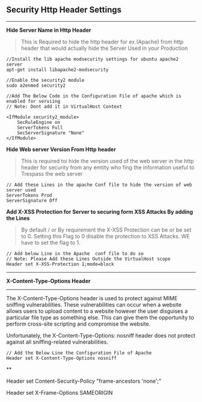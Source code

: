 
## Security Http Header Settings ##
---

**Hide Server Name in Http Header**
> This is Required to hide the http header for ex.(Apache) from http header that would actually hide the Server Used in your Production

    //Install the lib apache modsecurity settings for ubuntu apache2 server
    apt-get install libapache2-modsecurity

    //Enable the security2 module
    sudo a2enmod security2

    //Add The Below Code in the Configuration File of apache which is enabled for serviing
    // Note: Dont add it in VirtualHost Context
    
    <IfModule security2_module>
        SecRuleEngine on
        ServerTokens Full
        SecServerSignature "None"
    </IfModule>


**Hide Web server Version From Http header**
> This is required toi hide the version used of the web server in the http header for security from any emtity who fing the information useful to Trespass the web server

    // Add these Lines in the apache Conf file to hide the version of web server used
    ServerTokens Prod
    ServerSignature Off


**Add X-XSS Protection for Server to securing form XSS Attacks By adding the Lines**
> By default / or By requirement the X-XSS Protection can be or be set to 0. Setting this Flag to 0 disable the protection to XSS Attacks. WE have to set the flag to 1.


    // Add below Line in the Apache  conf file to do so
    // Note: Please Add these Lines Outside the VirtualHost scope
    Header set X-XSS-Protection 1;mode=block

---
**X-Content-Type-Options Header**

---

The X-Content-Type-Options header is used to protect against MIME sniffing vulnerabilities. These vulnerabilities can occur when a website allows users to upload content to a website however the user disguises a particular file type as something else. This can give them the opportunity to perform cross-site scripting and compromise the website.

Unfortunately, the X-Content-Type-Options: nosniff header does not protect against all sniffing-related vulnerabilities. 

    // Add the Below Line the Configuration File of Apache
    Header set X-Content-Type-Options nosniff


**


Header set Content-Security-Policy "frame-ancestors 'none';"


Header set X-Frame-Options SAMEORIGIN